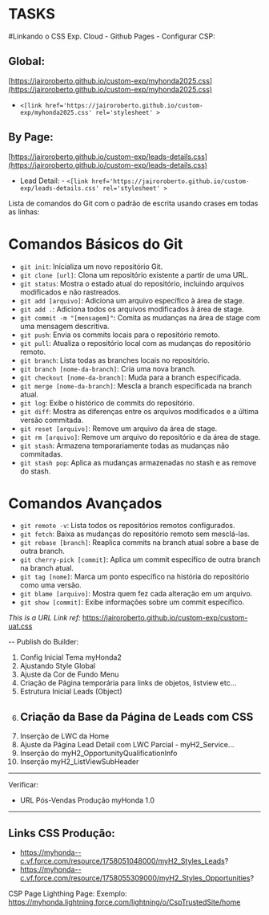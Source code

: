 # TASKS

#Linkando o CSS Exp. Cloud - Github Pages - Configurar CSP:

## Global:

[https://jairoroberto.github.io/custom-exp/myhonda2025.css](https://jairoroberto.github.io/custom-exp/myhonda2025.css)

- `<[link href='https://jairoroberto.github.io/custom-exp/myhonda2025.css' rel='stylesheet' >`

## By Page:

[https://jairoroberto.github.io/custom-exp/leads-details.css](https://jairoroberto.github.io/custom-exp/leads-details.css)

- Lead Detail: - `<[link href='https://jairoroberto.github.io/custom-exp/leads-details.css' rel='stylesheet' >`

Lista de comandos do Git com o padrão de escrita usando crases em todas as linhas:

# Comandos Básicos do Git

- `git init`: Inicializa um novo repositório Git.
- `git clone [url]`: Clona um repositório existente a partir de uma URL.
- `git status`: Mostra o estado atual do repositório, incluindo arquivos modificados e não rastreados.
- `git add [arquivo]`: Adiciona um arquivo específico à área de stage.
- `git add .`: Adiciona todos os arquivos modificados à área de stage.
- `git commit -m "[mensagem]"`: Comita as mudanças na área de stage com uma mensagem descritiva.
- `git push`: Envia os commits locais para o repositório remoto.
- `git pull`: Atualiza o repositório local com as mudanças do repositório remoto.
- `git branch`: Lista todas as branches locais no repositório.
- `git branch [nome-da-branch]`: Cria uma nova branch.
- `git checkout [nome-da-branch]`: Muda para a branch especificada.
- `git merge [nome-da-branch]`: Mescla a branch especificada na branch atual.
- `git log`: Exibe o histórico de commits do repositório.
- `git diff`: Mostra as diferenças entre os arquivos modificados e a última versão commitada.
- `git reset [arquivo]`: Remove um arquivo da área de stage.
- `git rm [arquivo]`: Remove um arquivo do repositório e da área de stage.
- `git stash`: Armazena temporariamente todas as mudanças não commitadas.
- `git stash pop`: Aplica as mudanças armazenadas no stash e as remove do stash.

# Comandos Avançados

- `git remote -v`: Lista todos os repositórios remotos configurados.
- `git fetch`: Baixa as mudanças do repositório remoto sem mesclá-las.
- `git rebase [branch]`: Reaplica commits na branch atual sobre a base de outra branch.
- `git cherry-pick [commit]`: Aplica um commit específico de outra branch na branch atual.
- `git tag [nome]`: Marca um ponto específico na história do repositório como uma versão.
- `git blame [arquivo]`: Mostra quem fez cada alteração em um arquivo.
- `git show [commit]`: Exibe informações sobre um commit específico.

_This is a URL Link ref:_
https://jairoroberto.github.io/custom-exp/custom-uat.css

--
Publish do Builder:

1. Config Inicial Tema myHonda2
2. Ajustando Style Global
3. Ajuste da Cor de Fundo Menu
4. Criação de Página temporária para links de objetos, listview etc...
5. Estrutura Inicial Leads (Object)
6. ## Criação da Base da Página de Leads com CSS
7. Inserção de LWC da Home
8. Ajuste da Página Lead Detail com LWC Parcial - myH2_Service...
9. Inserção do myH2_OpportunityQualificationInfo
10. Inserção myH2_ListViewSubHeader

---

Verificar:

- URL Pós-Vendas Produção myHonda 1.0

---

## Links CSS Produção:

- https://myhonda--c.vf.force.com/resource/1758051048000/myH2_Styles_Leads?
- https://myhonda--c.vf.force.com/resource/1758055309000/myH2_Styles_Opportunities?

CSP Page Lighthing Page:
Exemplo: https://myhonda.lightning.force.com/lightning/o/CspTrustedSite/home
